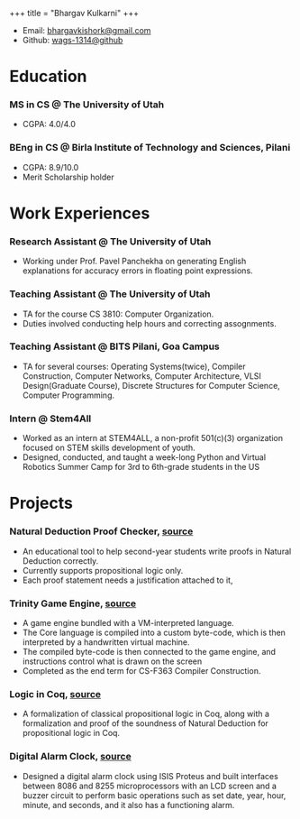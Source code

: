 +++
title = "Bhargav Kulkarni"
+++

- Email: [bhargavkishork@gmail.com](mailto:bhargavkishork@gmail.com)
- Github: [wags-1314@github](https://github.com/wags-1314)
<!-- Add LinkedIn link -->

# Education
### MS in CS @ The University of Utah
- CGPA: 4.0/4.0
### BEng in CS @ Birla Institute of Technology and Sciences, Pilani
- CGPA: 8.9/10.0
- Merit Scholarship holder

# Work Experiences
### Research Assistant @ The University of Utah
- Working under Prof. Pavel Panchekha on generating English explanations for accuracy errors in floating point expressions.

### Teaching Assistant @ The University of Utah
- TA for the course CS 3810: Computer Organization.
- Duties involved conducting help hours and correcting assognments.

### Teaching Assistant @ BITS Pilani, Goa Campus
- TA for several courses: Operating Systems(twice), Compiler Construction, Computer Networks, Computer Architecture, VLSI Design(Graduate Course), Discrete Structures for Computer Science, Computer Programming.

### Intern @ Stem4All
- Worked as an intern at STEM4ALL, a non-profit 501(c)(3) organization focused on STEM skills development of youth.
- Designed, conducted, and taught a week-long Python and Virtual Robotics Summer Camp for 3rd to 6th-grade students in the
US

# Projects
### Natural Deduction Proof Checker, [source](https://github.com/wags-1314/nat-deduct/)
- An educational tool to help second-year students write proofs in Natural Deduction correctly.
- Currently supports propositional logic only.
- Each proof statement needs a justification attached to it,
### Trinity Game Engine, [source](https://github.com/wags-1314/trinity/)
- A game engine bundled with a VM-interpreted language.
- The Core language is compiled into a custom byte-code, which is then interpreted by a handwritten virtual machine.
- The compiled byte-code is then connected to the game engine, and instructions control what is drawn on the screen
- Completed as the end term for CS-F363 Compiler Construction.
### Logic in Coq, [source](https://github.com/wags-1314/logic-in-Coq)
- A formalization of classical propositional logic in Coq, along with a formalization and proof of the soundness of Natural
Deduction for propositional logic in Coq.
### Digital Alarm Clock, [source](https://github.com/wags-1314/CSF241-Project)
- Designed a digital alarm clock using ISIS Proteus and built interfaces between 8086 and 8255 microprocessors with an LCD
screen and a buzzer circuit to perform basic operations such as set date, year, hour, minute, and seconds, and it also has a
functioning alarm.
